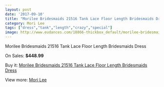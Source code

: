 ```yaml
---
layout: post
date: '2017-09-10'
title: "Morilee Bridesmaids 21516 Tank Lace Floor Length Bridesmaids Dress"
category: Mori Lee
tags: ["dress","tank","length","crazy","special"]
image: http://www.eudances.com/18866-thickbox_default/morilee-bridesmaids-21516-tank-lace-floor-length-bridesmaids-dress.jpg
---
```

Morilee Bridesmaids 21516 Tank Lace Floor Length Bridesmaids Dress

On Sales: **$448.99**
<a href="https://www.eudances.com/en/mori-lee/5608-morilee-bridesmaids-21516-tank-lace-floor-length-bridesmaids-dress.html"><amp-img layout="responsive" width="600" height="600" src="//www.eudances.com/18866-thickbox_default/morilee-bridesmaids-21516-tank-lace-floor-length-bridesmaids-dress.jpg" alt="Morilee Bridesmaids 21516 Tank Lace Floor Length Bridesmaids Dress 0" /></a>
<a href="https://www.eudances.com/en/mori-lee/5608-morilee-bridesmaids-21516-tank-lace-floor-length-bridesmaids-dress.html"><amp-img layout="responsive" width="600" height="600" src="//www.eudances.com/18868-thickbox_default/morilee-bridesmaids-21516-tank-lace-floor-length-bridesmaids-dress.jpg" alt="Morilee Bridesmaids 21516 Tank Lace Floor Length Bridesmaids Dress 1" /></a>
<a href="https://www.eudances.com/en/mori-lee/5608-morilee-bridesmaids-21516-tank-lace-floor-length-bridesmaids-dress.html"><amp-img layout="responsive" width="600" height="600" src="//www.eudances.com/18867-thickbox_default/morilee-bridesmaids-21516-tank-lace-floor-length-bridesmaids-dress.jpg" alt="Morilee Bridesmaids 21516 Tank Lace Floor Length Bridesmaids Dress 2" /></a>

Buy it: [Morilee Bridesmaids 21516 Tank Lace Floor Length Bridesmaids Dress](https://www.eudances.com/en/mori-lee/5608-morilee-bridesmaids-21516-tank-lace-floor-length-bridesmaids-dress.html "Morilee Bridesmaids 21516 Tank Lace Floor Length Bridesmaids Dress")

View more: [Mori Lee](https://www.eudances.com/en/65-mori-lee "Mori Lee")